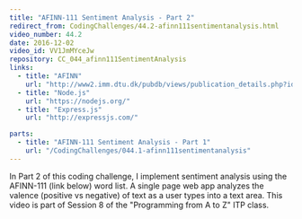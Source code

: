 ```yaml
---
title: "AFINN-111 Sentiment Analysis - Part 2"
redirect_from: CodingChallenges/44.2-afinn111sentimentanalysis.html
video_number: 44.2
date: 2016-12-02
video_id: VV1JmMYceJw
repository: CC_044_afinn111SentimentAnalysis
links:
  - title: "AFINN"
    url: "http://www2.imm.dtu.dk/pubdb/views/publication_details.php?id=6010"
  - title: "Node.js"
    url: "https://nodejs.org/"
  - title: "Express.js"
    url: "http://expressjs.com/"

parts:
  - title: "AFINN-111 Sentiment Analysis - Part 1"
    url: "/CodingChallenges/044.1-afinn111sentimentanalysis"
---
```


In Part 2 of this coding challenge, I implement sentiment analysis using the AFINN-111 (link below) word list.  A single page web app analyzes the valence (positive vs negative) of text as a user types into a text area. This video is part of Session 8 of the "Programming from A to Z" ITP class.
